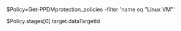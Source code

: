 
$Policy=Get-PPDMprotection_policies -filter 'name eq "Linux VM"'

$Policy.stages[0].target.dataTargetId

